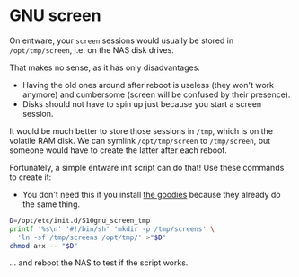 ﻿
GNU screen
==========

On entware, your `screen` sessions would usually be stored in
`/opt/tmp/screen`, i.e. on the NAS disk drives.

That makes no sense, as it has only disadvantages:

* Having the old ones around after reboot is useless (they won't work anymore)
  and cumbersome (screen will be confused by their presence).
* Disks should not have to spin up just because you start a screen session.

It would be much better to store those sessions in `/tmp`, which is on the
volatile RAM disk. We can symlink `/opt/tmp/screen` to `/tmp/screen`,
but someone would have to create the latter after each reboot.

Fortunately, a simple entware init script can do that!
Use these commands to create it:

* You don't need this if you install [the goodies](../../goodies/)
  because they already do the same thing.


```sh
D=/opt/etc/init.d/S10gnu_screen_tmp
printf '%s\n' '#!/bin/sh' 'mkdir -p /tmp/screens' \
  'ln -sf /tmp/screens /opt/tmp/' >"$D"
chmod a+x -- "$D"
```

… and reboot the NAS to test if the script works.







